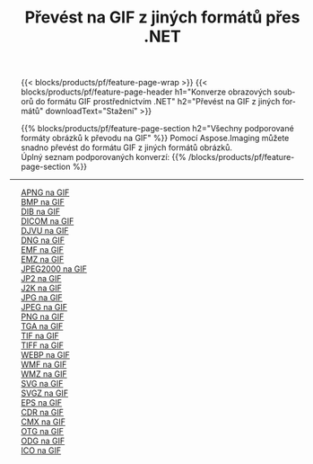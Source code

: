 ﻿---
title: Převést na GIF z jiných formátů přes .NET 
weight: 3920
url: /cs/net/conversion/to/gif 
lang: cs
langdirlevel: 2
locales: zh-hans,ja,it,ru,de,es,fr,nl,id,lt,pl,pt,vi,tr,ko,zh-hant,ar,hi,th,sv,cs,uk,he
description: Pomocí Aspose.Imaging můžete snadno převést na GIF z jiných formátů
---

{{< blocks/products/pf/feature-page-wrap >}}
{{< blocks/products/pf/feature-page-header h1="Konverze obrazových souborů do formátu GIF prostřednictvím .NET" h2="Převést na GIF z jiných formátů" downloadText="Stažení" >}}


{{% blocks/products/pf/feature-page-section  h2="Všechny podporované formáty obrázků k převodu na GIF" %}}
Pomocí Aspose.Imaging můžete snadno převést do formátu GIF z jiných formátů obrázků.
<br/>
Úplný seznam podporovaných konverzí:
{{% /blocks/products/pf/feature-page-section %}}
<div class="container-fluid productfamilypage bg-gray">
    <div class="convertypes bg-gray agp-content section">
        <div class="container">
		<hr style="margin-left:-20px;"/>
		<div class="row other-converters">
		    <div class='col-md-2 other-converter remove-lp remove-rp'><a href="/imaging/cs/net/conversion/apng-to-gif" >APNG na GIF</a></div>
<div class='col-md-2 other-converter remove-lp remove-rp'><a href="/imaging/cs/net/conversion/bmp-to-gif" >BMP na GIF</a></div>
<div class='col-md-2 other-converter remove-lp remove-rp'><a href="/imaging/cs/net/conversion/dib-to-gif" >DIB na GIF</a></div>
<div class='col-md-2 other-converter remove-lp remove-rp'><a href="/imaging/cs/net/conversion/dicom-to-gif" >DICOM na GIF</a></div>
<div class='col-md-2 other-converter remove-lp remove-rp'><a href="/imaging/cs/net/conversion/djvu-to-gif" >DJVU na GIF</a></div>
<div class='col-md-2 other-converter remove-lp remove-rp'><a href="/imaging/cs/net/conversion/dng-to-gif" >DNG na GIF</a></div>
<div class='col-md-2 other-converter remove-lp remove-rp'><a href="/imaging/cs/net/conversion/emf-to-gif" >EMF na GIF</a></div>
<div class='col-md-2 other-converter remove-lp remove-rp'><a href="/imaging/cs/net/conversion/emz-to-gif" >EMZ na GIF</a></div>
<div class='col-md-2 other-converter remove-lp remove-rp'><a href="/imaging/cs/net/conversion/jpeg2000-to-gif" >JPEG2000 na GIF</a></div>
<div class='col-md-2 other-converter remove-lp remove-rp'><a href="/imaging/cs/net/conversion/jp2-to-gif" >JP2 na GIF</a></div>
<div class='col-md-2 other-converter remove-lp remove-rp'><a href="/imaging/cs/net/conversion/j2k-to-gif" >J2K na GIF</a></div>
<div class='col-md-2 other-converter remove-lp remove-rp'><a href="/imaging/cs/net/conversion/jpg-to-gif" >JPG na GIF</a></div>
<div class='col-md-2 other-converter remove-lp remove-rp'><a href="/imaging/cs/net/conversion/jpeg-to-gif" >JPEG na GIF</a></div>
<div class='col-md-2 other-converter remove-lp remove-rp'><a href="/imaging/cs/net/conversion/png-to-gif" >PNG na GIF</a></div>
<div class='col-md-2 other-converter remove-lp remove-rp'><a href="/imaging/cs/net/conversion/tga-to-gif" >TGA na GIF</a></div>
<div class='col-md-2 other-converter remove-lp remove-rp'><a href="/imaging/cs/net/conversion/tif-to-gif" >TIF na GIF</a></div>
<div class='col-md-2 other-converter remove-lp remove-rp'><a href="/imaging/cs/net/conversion/tiff-to-gif" >TIFF na GIF</a></div>
<div class='col-md-2 other-converter remove-lp remove-rp'><a href="/imaging/cs/net/conversion/webp-to-gif" >WEBP na GIF</a></div>
<div class='col-md-2 other-converter remove-lp remove-rp'><a href="/imaging/cs/net/conversion/wmf-to-gif" >WMF na GIF</a></div>
<div class='col-md-2 other-converter remove-lp remove-rp'><a href="/imaging/cs/net/conversion/wmz-to-gif" >WMZ na GIF</a></div>
<div class='col-md-2 other-converter remove-lp remove-rp'><a href="/imaging/cs/net/conversion/svg-to-gif" >SVG na GIF</a></div>
<div class='col-md-2 other-converter remove-lp remove-rp'><a href="/imaging/cs/net/conversion/svgz-to-gif" >SVGZ na GIF</a></div>
<div class='col-md-2 other-converter remove-lp remove-rp'><a href="/imaging/cs/net/conversion/eps-to-gif" >EPS na GIF</a></div>
<div class='col-md-2 other-converter remove-lp remove-rp'><a href="/imaging/cs/net/conversion/cdr-to-gif" >CDR na GIF</a></div>
<div class='col-md-2 other-converter remove-lp remove-rp'><a href="/imaging/cs/net/conversion/cmx-to-gif" >CMX na GIF</a></div>
<div class='col-md-2 other-converter remove-lp remove-rp'><a href="/imaging/cs/net/conversion/otg-to-gif" >OTG na GIF</a></div>
<div class='col-md-2 other-converter remove-lp remove-rp'><a href="/imaging/cs/net/conversion/odg-to-gif" >ODG na GIF</a></div>
<div class='col-md-2 other-converter remove-lp remove-rp'><a href="/imaging/cs/net/conversion/ico-to-gif" >ICO na GIF</a></div>
                </div>
        </div>
    </div>
</div>
<br/>

